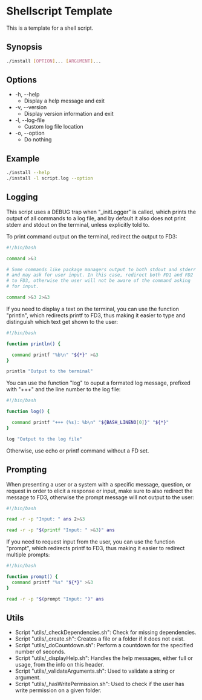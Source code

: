 # Shellscript Template

This is a template for a shell script.

## Synopsis

```bash
./install [OPTION]... [ARGUMENT]...
```

## Options

- -h, --help
  - Display a help message and exit
- -v, --version
  - Display version information and exit
- -l, --log-file
  - Custom log file location
- -o, --option
  - Do nothing

## Example

```bash
./install --help
./install -l script.log --option
```

## Logging

This script uses a DEBUG trap when "_initLogger" is called, which prints the output of all commands to a log file, and by default it also does not print stderr and stdout on the terminal, unless explicitly told to.

To print command output on the terminal, redirect the output to FD3:

```bash
#!/bin/bash

command >&3

# Some commands like package managers output to both stdout and stderr
# and may ask for user input. In this case, redirect both FD1 and FD2
# to FD3, otherwise the user will not be aware of the command asking
# for input.

command >&3 2>&3
```

If you need to display a text on the terminal, you can use the function "println", which redirects printf to FD3, thus making it easier to type and distinguish which text get shown to the user:

```bash
#!/bin/bash

function println() {

  command printf "%b\n" "${*}" >&3
}

println "Output to the terminal"
```

You can use the function "log" to ouput a formated log message, prefixed with "+++" and the line number to the log file:

```bash
#!/bin/bash

function log() {

  command printf "+++ (%s): %b\n" "${BASH_LINENO[0]}" "${*}"
}

log "Output to the log file"
```

Otherwise, use echo or printf command without a FD set.

## Prompting

When presenting a user or a system with a specific message, question, or request in order to elicit a response or input, make sure to also redirect the message to FD3, otherwise the prompt message will not output to the user:

```bash
#!/bin/bash

read -r -p "Input: " ans 2>&3

read -r -p "$(printf "Input: " >&3)" ans
```

If you need to request input from the user, you can use the function "prompt", which redirects printf to FD3, thus making it easier to redirect multiple prompts:

```bash
#!/bin/bash

function prompt() {
  command printf "%s" "${*}" >&3
}

read -r -p "$(prompt "Input: ")" ans
```

## Utils

- Script "utils/_checkDependencies.sh": Check for missing dependencies.
- Script "utils/_create.sh": Creates a file or a folder if it does not exist.
- Script "utils/_doCountdown.sh": Perform a countdown for the specified number of seconds.
- Script "utils/_displayHelp.sh": Handles the help messages, either full or usage, from the info on this header.
- Script "utils/_validateArguments.sh": Used to validate a string or argument.
- Script "utils/_hasWritePermission.sh": Used to check if the user has write permission on a given folder.

